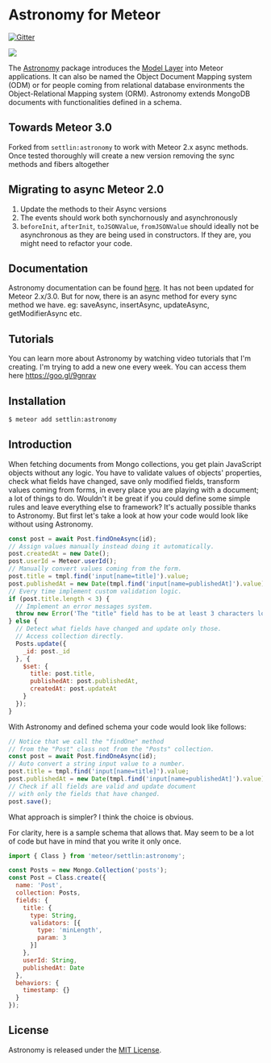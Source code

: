 # Astronomy for Meteor

[![Gitter](https://badges.gitter.im/Join%20Chat.svg)](https://gitter.im/jagi/meteor-astronomy?utm_source=badge&utm_medium=badge&utm_campaign=pr-badge&utm_content=body_badge)

<img src="http://jagi.github.io/meteor-astronomy/images/logo.png" />

The [Astronomy](https://atmospherejs.com/jagi/astronomy) package introduces the [Model Layer](http://en.wikipedia.org/wiki/Model%E2%80%93view%E2%80%93controller) into Meteor applications. It can also be named the Object Document Mapping system (ODM) or for people coming from relational database environments the Object-Relational Mapping system (ORM). Astronomy extends MongoDB documents with functionalities defined in a schema.

## Towards Meteor 3.0

Forked from `settlin:astronomy` to work with Meteor 2.x async methods. Once tested thoroughly will create a new version removing the sync methods and fibers altogether

## Migrating to async Meteor 2.0

1. Update the methods to their Async versions
2. The events should work both synchornously and asynchronously
3. `beforeInit`, `afterInit`, `toJSONValue`, `fromJSONValue` should ideally not be asynchronous as they are being used in constructors. If they are, you might need to refactor your code.

## Documentation

Astronomy documentation can be found [here](http://jagi.github.io/meteor-astronomy/).
It has not been updated for Meteor 2.x/3.0.
But for now, there is an async method for every sync method we have. eg: saveAsync, insertAsync, updateAsync, getModifierAsync etc.

## Tutorials

You can learn more about Astronomy by watching video tutorials that I'm creating. I'm trying to add a new one every week. You can access them here https://goo.gl/9gnrav

## Installation

```sh
$ meteor add settlin:astronomy
```

<!-- ## Support Astronomy development

[<img src="https://www.patreon.com/images/patreon_navigation_logo_mini_orange.png" width="100" />](https://www.patreon.com/jagi)

I've decided to start [Patreon](https://www.patreon.com/jagi) page. If you enjoy using Astronomy and want to support development of future versions, then any donation will be welcome :). -->

## Introduction

When fetching documents from Mongo collections, you get plain JavaScript objects without any logic. You have to validate values of objects' properties, check what fields have changed, save only modified fields, transform values coming from forms, in every place you are playing with a document; a lot of things to do. Wouldn't it be great if you could define some simple rules and leave everything else to framework? It's actually possible thanks to Astronomy. But first let's take a look at how your code would look like without using Astronomy.

```js
const post = await Post.findOneAsync(id);
// Assign values manually instead doing it automatically.
post.createdAt = new Date();
post.userId = Meteor.userId();
// Manually convert values coming from the form.
post.title = tmpl.find('input[name=title]').value;
post.publishedAt = new Date(tmpl.find('input[name=publishedAt]').value);
// Every time implement custom validation logic.
if (post.title.length < 3) {
  // Implement an error messages system.
  throw new Error('The "title" field has to be at least 3 characters long');
} else {
  // Detect what fields have changed and update only those.
  // Access collection directly.
  Posts.update({
    _id: post._id
  }, {
    $set: {
      title: post.title,
      publishedAt: post.publishedAt,
      createdAt: post.updateAt
    }
  });
}
```

With Astronomy and defined schema your code would look like follows:
```js
// Notice that we call the "findOne" method
// from the "Post" class not from the "Posts" collection.
const post = await Post.findOneAsync(id);
// Auto convert a string input value to a number.
post.title = tmpl.find('input[name=title]').value;
post.publishedAt = new Date(tmpl.find('input[name=publishedAt]').value);
// Check if all fields are valid and update document
// with only the fields that have changed.
post.save();
```

What approach is simpler? I think the choice is obvious.

For clarity, here is a sample schema that allows that. May seem to be a lot of
code but have in mind that you write it only once.

```js
import { Class } from 'meteor/settlin:astronomy';

const Posts = new Mongo.Collection('posts');
const Post = Class.create({
  name: 'Post',
  collection: Posts,
  fields: {
    title: {
      type: String,
      validators: [{
        type: 'minLength',
        param: 3
      }]
    },
    userId: String,
    publishedAt: Date
  },
  behaviors: {
    timestamp: {}
  }
});
```

<!-- ## Supporters

[<img src="http://jagi.github.io/meteor-astronomy/images/usefulio.png" />](http://useful.io/) -->

<!-- ## Contribution

Bigs thanks for all the [contributions](https://github.com/jagi/meteor-astronomy/graphs/contributors) in form of commits and bug reports. Without you it would not be possible to improve Astronomy. Special thanks to:
- [Faberle](https://github.com/Faberle) - for help with Meteor methods feature
- [Ben305](https://github.com/Ben305) - for several PRs
- [peterchoo](https://github.com/peterchoo) - for several PRs
- [talha-asad](https://github.com/talha-asad) - for updating History of changes
- all other commiters that I forgot to mention

If you have any suggestions or want to write new features or behaviors please contact me, or just create an issue or a pull request. If you found any error please create a reproduction repository and create an issue. Thanks to that it will be easier for me to tell what is wrong. Please, don't use CoffeeScript for creating a reproduction. -->

## License

Astronomy is released under the [MIT License](http://opensource.org/licenses/MIT).

